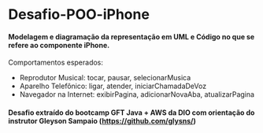 # Desafio-POO-iPhone
#### Modelagem e diagramação da representação em UML e Código no que se refere ao componente iPhone. 

Comportamentos esperados:
- Reprodutor Musical: tocar, pausar, selecionarMusica
- Aparelho Telefônico: ligar, atender, iniciarChamadaDeVoz
- Navegador na Internet: exibirPagina, adicionarNovaAba, atualizarPagina

#### Desafio extraído do bootcamp GFT Java + AWS da DIO com orientação do instrutor Gleyson Sampaio (https://github.com/glysns/)

